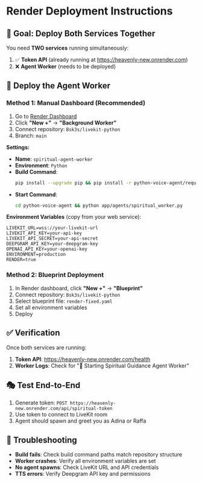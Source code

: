 # Render Deployment Instructions

## 🎯 Goal: Deploy Both Services Together

You need **TWO services** running simultaneously:
1. ✅ **Token API** (already running at https://heavenly-new.onrender.com)
2. ❌ **Agent Worker** (needs to be deployed)

## 🚀 Deploy the Agent Worker

### Method 1: Manual Dashboard (Recommended)

1. Go to [Render Dashboard](https://dashboard.render.com)
2. Click **"New +"** → **"Background Worker"**
3. Connect repository: `Bsk3s/livekit-python`
4. Branch: `main`

**Settings:**
- **Name**: `spiritual-agent-worker`
- **Environment**: `Python`
- **Build Command**: 
  ```bash
  pip install --upgrade pip && pip install -r python-voice-agent/requirements.txt
  ```
- **Start Command**:
  ```bash
  cd python-voice-agent && python app/agents/spiritual_worker.py
  ```

**Environment Variables** (copy from your web service):
```
LIVEKIT_URL=wss://your-livekit-url
LIVEKIT_API_KEY=your-api-key  
LIVEKIT_API_SECRET=your-api-secret
DEEPGRAM_API_KEY=your-deepgram-key
OPENAI_API_KEY=your-openai-key
ENVIRONMENT=production
RENDER=true
```

### Method 2: Blueprint Deployment

1. In Render dashboard, click **"New +"** → **"Blueprint"**
2. Connect repository: `Bsk3s/livekit-python`
3. Select blueprint file: `render-fixed.yaml`
4. Set all environment variables
5. Deploy

## ✅ Verification

Once both services are running:

1. **Token API**: https://heavenly-new.onrender.com/health
2. **Worker Logs**: Check for "🌟 Starting Spiritual Guidance Agent Worker"

## 🎭 Test End-to-End

1. Generate token: `POST https://heavenly-new.onrender.com/api/spiritual-token`
2. Use token to connect to LiveKit room
3. Agent should spawn and greet you as Adina or Raffa

## 🔧 Troubleshooting

- **Build fails**: Check build command paths match repository structure
- **Worker crashes**: Verify all environment variables are set
- **No agent spawns**: Check LiveKit URL and API credentials
- **TTS errors**: Verify Deepgram API key and permissions 